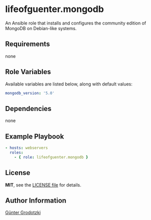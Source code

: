 # lifeofguenter.mongodb

An Ansible role that installs and configures the community edition of MongoDB on
Debian-like systems.

## Requirements

none

## Role Variables

Available variables are listed below, along with default values:

```yaml
mongodb_version: '5.0'
```

## Dependencies

none

## Example Playbook

```yaml
- hosts: webservers
  roles:
    - { role: lifeofguenter.mongodb }
```

## License

**MIT**, see the [LICENSE file](LICENSE) for details.

## Author Information

[Günter Grodotzki](https://www.lifeofguenter.de)
